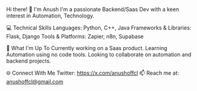 Hi there! 👋 I'm Anush
I'm a passionate Backend/Saas Dev with a keen interest in Automation, Technology.

💻 Technical Skills
Languages: Python, C++, Java
Frameworks & Libraries: Flask, Django
Tools & Platforms: Zapier, n8n, Supabase

🚀 What I'm Up To
Currently working on a Saas product.
Learning Automation using no code tools.
Looking to collaborate on automation and backend projects.

🌐 Connect With Me
Twitter: https://x.com/anushoffcl
📫 Reach me at: anushoffcl@gmail.com
